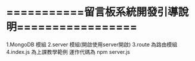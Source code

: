 ===========留言板系統開發引導說明=================
===========================================
1.MongoDB 模組
2.server 模組(開啟使用server開啟)
3.route 為路由模組
4.index.js 為上課教學範例
運作代碼為 npm server.js
